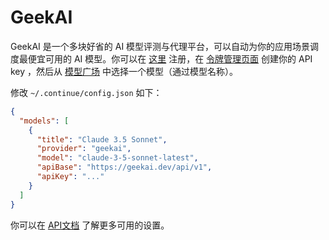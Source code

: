 # GeekAI

GeekAI 是一个多块好省的 AI 模型评测与代理平台，可以自动为你的应用场景调度最便宜可用的 AI 模型。你可以在 [这里](https://geekai.dev/login) 注册，在 [令牌管理页面](https://geekai.dev/user/api_keys) 创建你的 API key ，然后从 [模型广场](https://geekai.dev/models) 中选择一个模型（通过模型名称）。

修改 `~/.continue/config.json` 如下：

```json title="config.json"
{
  "models": [
    {
      "title": "Claude 3.5 Sonnet",
      "provider": "geekai",
      "model": "claude-3-5-sonnet-latest",
      "apiBase": "https://geekai.dev/api/v1",
      "apiKey": "..."
    }
  ]
}
```

你可以在 [API文档](https://geekai.dev/docs/api) 了解更多可用的设置。
